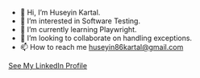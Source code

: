 - 👋 Hi, I’m Huseyin Kartal.
- 👀 I’m interested in Software Testing.
- 🌱 I’m currently learning Playwright.
- 💞️ I’m looking to collaborate on handling exceptions.
- 📫 How to reach me huseyin86kartal@gmail.com
<div class="badge-base LI-profile-badge" data-locale="tr_TR" data-size="medium" data-theme="light" data-type="VERTICAL" data-vanity="kartal-huseyin" data-version="v1"><a class="badge-base__link LI-simple-link" href="https://tr.linkedin.com/in/kartal-huseyin?trk=profile-badge">    See My LinkedIn Profile</a></div>
              
<!---
kartal-huseyin/kartal-huseyin is a ✨ special ✨ repository because its `README.md` (this file) appears on your GitHub profile.
You can click the Preview link to take a look at your changes.
--->

